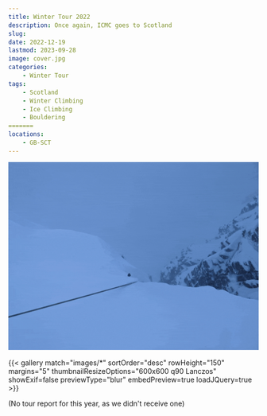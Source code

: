 ```yaml
---
title: Winter Tour 2022
description: Once again, ICMC goes to Scotland
slug: 
date: 2022-12-19
lastmod: 2023-09-28
image: cover.jpg
categories:
    - Winter Tour
tags:
    - Scotland
    - Winter Climbing
    - Ice Climbing
    - Bouldering
=======
locations:
    - GB-SCT
---
```



![Topping out to safety](ezgif-2-eb98ce3e12.gif)

{{< gallery match="images/*" sortOrder="desc" rowHeight="150" margins="5" thumbnailResizeOptions="600x600 q90 Lanczos" showExif=false previewType="blur" embedPreview=true loadJQuery=true >}}

(No tour report for this year, as we didn't receive one)
